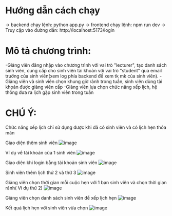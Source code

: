 #  Hướng dẫn cách chạy
 -> backend chạy lệnh:  python app.py
 -> frontend chạy lệnh: npm run dev
 -> Truy cập vào đường dẫn:  http://localhost:5173/login
# Mô tả chương trình:
-Giảng viên đăng nhập vào chương trình với vai trò "lecturer", tạo danh sách sinh viên, cung cấp cho sinh viên tài khoản với vai trò "student" qua email trường của sinh viên(xem log phía backend để xem tk mk của sinh viên).
-Giảng viên và sinh viên chọn khung giờ rảnh trong tuần, sinh viên dùng tài khoản được giảng viên cấp
-Giảng viên lựa chọn chức năng xếp lịch, hệ thống đưa ra lịch gặp sinh viên trong tuần
# CHÚ Ý: 
Chức năng xếp lịch chỉ sử dụng được khi đã có sinh viên và có lịch hẹn thỏa mãn 

Giao diện thêm sinh viên
![image](https://github.com/user-attachments/assets/909627ec-12bf-48be-9a60-258d531d1040)

Ví dụ về tài khoản của 1 sinh viên
![image](https://github.com/user-attachments/assets/c7e2869c-31c5-4498-99f6-480ee05a87be)

Giao diện khi login bằng tài khoản sinh viên
![image](https://github.com/user-attachments/assets/9e2249b0-d176-484f-a9ec-ac39481c4a34)

Sinh viên thêm lịch thứ 2 và thứ 3
![image](https://github.com/user-attachments/assets/48ac955e-5acc-497e-8b62-0529bd87975f)

Giảng viên chọn thời gian mỗi cuộc hẹn với 1 bạn sinh viên và chọn thời gian rảnh( Ví dụ thứ 2)
![image](https://github.com/user-attachments/assets/5983475e-4907-40a5-8b16-5300d470e828)

Giảng viên chọn danh sách sinh viên để xếp lịch hẹn
![image](https://github.com/user-attachments/assets/90746fb7-0e38-445d-a6d0-ddccfd20d74f)

Kết quả lịch hẹn với sinh viên vừa chọn
![image](https://github.com/user-attachments/assets/22cc908a-830f-4d71-8c80-890abfde285b)







